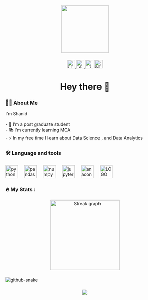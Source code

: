 <div align="center">
  <img height="150" src="https://i.pinimg.com/736x/df/53/a6/df53a640b75b05de4c2df2bd6d4dd7e1.jpg"  />
</div>

###


<div align="center">
 <a href="http://www.linkedin.com/in/SH4N1D">
  <img src="https://img.shields.io/static/v1?message=LinkedIn&logo=linkedin&label=&color=0077B5&logoColor=white&labelColor=&style=for-the-badge" height="25" alt="LinkedIn logo"/>
</a>
  <a href="mailto:shanidpsha@gmail.com">
  <img src="https://img.shields.io/badge/Gmail-D14836?logo=gmail&logoColor=white&style=for-the-badge" height="25" alt="Gmail"/>
</a>
  <img src="https://img.shields.io/static/v1?message=Whatsapp&logo=whatsapp&label=&color=25D366&logoColor=white&labelColor=&style=for-the-badge" height="25" alt="whatsapp logo"  />
<a href="https://discord.com/users/871299683274870784">
  <img src="https://img.shields.io/badge/Discord-5865F2?logo=discord&logoColor=white&style=for-the-badge" height="25" alt="Discord"/>
</a>
  
</div>

###

<h1 align="center">Hey there 👋</h1>

###

<h3 align="left">👩‍💻  About Me</h3>

<p align="left">I'm Shanid <br><br>- 🔭 I’m a post graduate student <br>- 📚 I'm currently learning MCA<br>- ⚡ In my free time I learn about Data Science , and Data Analytics</p>

###

<h3 align="left">🛠 Language and tools</h3>

###

<div align="left">
  <img src="https://cdn.jsdelivr.net/gh/devicons/devicon/icons/python/python-original.svg" height="40" alt="python logo"  />
  <img width="12" />
  <img src="https://cdn.jsdelivr.net/gh/devicons/devicon/icons/pandas/pandas-original.svg" height="40" alt="pandas logo"  />
  <img width="12" />
  <img src="https://cdn.jsdelivr.net/gh/devicons/devicon/icons/numpy/numpy-original.svg" height="40" alt="numpy logo"  />
  <img width="12" />
  <img src="https://cdn.jsdelivr.net/gh/devicons/devicon/icons/jupyter/jupyter-original.svg" height="40" alt="jupyter logo"  />
  <img width="12" />
  <img src="https://cdn.jsdelivr.net/gh/devicons/devicon/icons/anaconda/anaconda-original.svg" height="40" alt="anaconda logo"  />
   <img width="12" />
  <img src="https://images.sftcdn.net/images/t_app-icon-m/p/574dbe16-1a7b-4787-9aaf-0990bffba958/1398037130/matplotlib-Matplotlib_icon.svg.png" height="40" alt="LOGO"  />
</div>

###

<h3 align="left">🔥   My Stats :</h3>

###

<div align="center">
  <img src="https://streak-stats.demolab.com?user=SH4N1D&locale=en&mode=daily&theme=dark&hide_border=false&border_radius=5&order=3" height="220" alt="Streak graph"  />
</div>

###

<picture>
  <source media="(prefers-color-scheme: dark)" srcset="https://raw.githubusercontent.com/SH4N1D/SH4N1D/output/github-snake-dark.svg" />
  <source media="(prefers-color-scheme: light)" srcset="https://raw.githubusercontent.com/SH4N1D/SH4N1D/output/github-snake.svg" />
  <img alt="github-snake" src="https://raw.githubusercontent.com/tobiasmeyhoefer/tobiasmeyhoefer/output/github-snake.svg" />
</picture>

###

<div align="center">
  <img src="https://profile-counter.glitch.me/SH4N1D/count.svg?"  />
</div>

###
